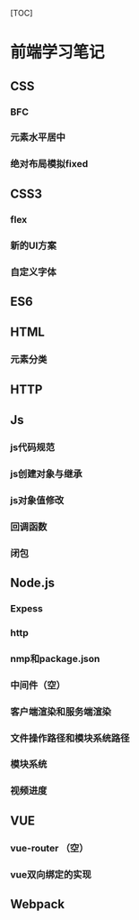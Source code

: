 [TOC]

# 前端学习笔记

## CSS

### BFC

### 元素水平居中

### 绝对布局模拟fixed

## CSS3

### flex

### 新的UI方案

### 自定义字体

## ES6

## HTML

### 元素分类

## HTTP

## Js

### js代码规范

### js创建对象与继承

### js对象值修改

### 回调函数

### 闭包

## Node.js

### Expess

### http

### nmp和package.json

### 中间件（空） 

### 客户端渲染和服务端渲染

### 文件操作路径和模块系统路径

### 模块系统

### 视频进度

## VUE

### vue-router （空）  

### vue双向绑定的实现

## Webpack

